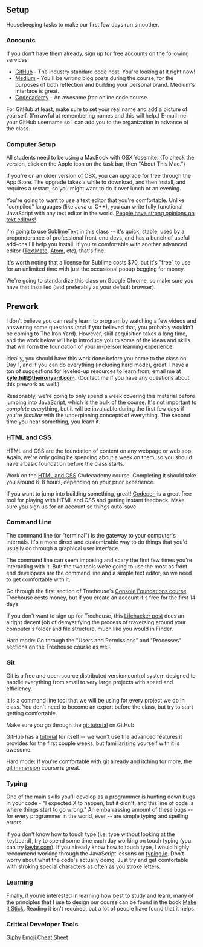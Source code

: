 ## Setup

Housekeeping tasks to make our first few days run smoother.

### Accounts

If you don't have them already, sign up for free accounts on the following services:

* [GitHub](http://github.com) - The industry standard code host. You're looking at it right now!
* [Medium](http://medium.com) - You'll be writing blog posts during the course, for the purposes of both reflection and building your personal brand. Medium's interface is great.
* [Codecademy](http://codecademy.com) - An awesome *free* online code course.

For GitHub at least, make sure to set your real name and add a picture of yourself. (I'm awful at remembering names and this will help.) E-mail me your GitHub username so I can add you to the organization in advance of the class.

### Computer Setup

All students need to be using a MacBook with OSX Yosemite. (To check the version, click on the Apple icon on the task bar, then "About This Mac.")

If you're on an older version of OSX, you can upgrade for free through the App Store. The upgrade takes a while to download, and then install, and requires a restart, so you might want to do it over lunch or an evening.

You're going to want to use a text editor that you're comfortable. Unlike "compiled" languages (like Java or C++), you can write fully functional JavaScript with any text editor in the world. [People have strong opinions on text editors!](http://xkcd.com/378/)

I'm going to use [SublimeText](http://www.sublimetext.com/) in this class -- it's quick, stable, used by a preponderance of professional front-end devs, and has a bunch of useful add-ons I'll help you install. If you're comfortable with another advanced editor ([TextMate](http://macromates.com/), [Atom](https://atom.io/), etc), that's fine.

It's worth noting that a license for Sublime costs $70, but it's "free" to use for an unlimited time with just the occasional popup begging for money.

We're going to standardize this class on Google Chrome, so make sure you have that installed (and preferably as your default browser).


## Prework

I don’t believe you can really learn to program by watching a few videos and answering some questions (and if you believed that, you probably wouldn’t be coming to The Iron Yard). However, skill acquisition takes a long time, and the work below will help introduce you to some of the ideas and skills that will form the foundation of your in-person learning experience.

Ideally, you should have this work done before you come to the class on Day 1, and if you can do everything (including hard mode), great! I have a ton of suggestions for leveled-up resources to learn from; email me at **kyle.hill@theironyard.com**. (Contact me if you have any questions about this prework as well.)

Reasonably, we're going to only spend a week covering this material before jumping into JavaScript, which is the bulk of the course. It's not important to *complete* everything, but it will be invaluable during the first few days if you're *familiar* with the underpinning concepts of everything. The second time you hear something, you learn it.

### HTML and CSS

HTML and CSS are the foundation of content on any webpage or web app. Again, we're only going be spending about a week on them, so you should have a basic foundation before the class starts.

Work on the [HTML and CSS](http://www.codecademy.com/en/tracks/web) Codecademy course. Completing it should take you around 6-8 hours, depending on your prior experience.

If you want to jump into building something, great! [Codepen](http://codepen.io) is a great free tool for playing with HTML and CSS and getting instant feedback. Make sure you sign up for an account so things auto-save.

### Command Line

The command line (or "terminal") is the gateway to your computer's internals. It's a more direct and customizable way to do things that you'd usually do through a graphical user interface.

The command line can seem imposing and scary the first few times you're interacting with it. But: the two tools we're going to use the most as front end developers are the command line and a simple text editor, so we need to get comfortable with it.

Go through the first section of Treehouse's [Console Foundations course](http://teamtreehouse.com/library/console-foundations#getting-started-with-the-console). Treehouse costs money, but if you create an account it's free for the first 14 days.

If you don't want to sign up for Treehouse, this [Lifehacker post](http://lifehacker.com/5633909/who-needs-a-mouse-learn-to-use-the-command-line-for-almost-anything) does an alright decent job of demystifying the process of traversing around your computer's folder and file structure, much like you would in Finder.

Hard mode: Go through the "Users and Permissions" and "Processes" sections on the Treehouse course as well.

### Git

Git is a free and open source distributed version control system designed to handle everything from small to very large projects with speed and efficiency.

It is a command line tool that we will be using for every project we do in class. You don't need to become an expert before the class, but try to start getting comfortable.

Make sure you go through the [git tutorial](https://try.github.io) on GitHub.

GitHub has a [tutorial](https://guides.github.com/) for itself -- we won't use the advanced features it provides for the first couple weeks, but familiarizing yourself with it is awesome.

Hard mode: If you're comfortable with git already and itching for more, the [git immersion](http://gitimmersion.com/) course is great.


### Typing

One of the main skills you'll develop as a programmer is hunting down bugs in your code - "I expected X to happen, but it didn't, and this line of code is where things start to go wrong." An embarrassing amount of these bugs -- for every programmer in the world, ever -- are simple typing and spelling errors.

If you don't know how to touch type (i.e. type without looking at the keyboard), try to spend some time each day working on touch typing (you can try [keybr.com](http://keybr.com)). If you already know how to touch type, I would highly recommend working through the JavaScript lessons on [typing.io](http://typing.io). Don't worry about what the code's actually doing. Just try and get comfortable with stroking special characters as often as you stroke letters.

### Learning
Finally, if you’re interested in learning how best to study and learn, many of the principles that I use to design our course can be found in the book [Make It Stick](http://www.amazon.com/Make-It-Stick-Successful-Learning/dp/0674729013). Reading it isn't required, but a lot of people have found that it helps.

### Critical Developer Tools

[Giphy](http://giphy.com/)
[Emoji Cheat Sheet](http://www.emoji-cheat-sheet.com/)
